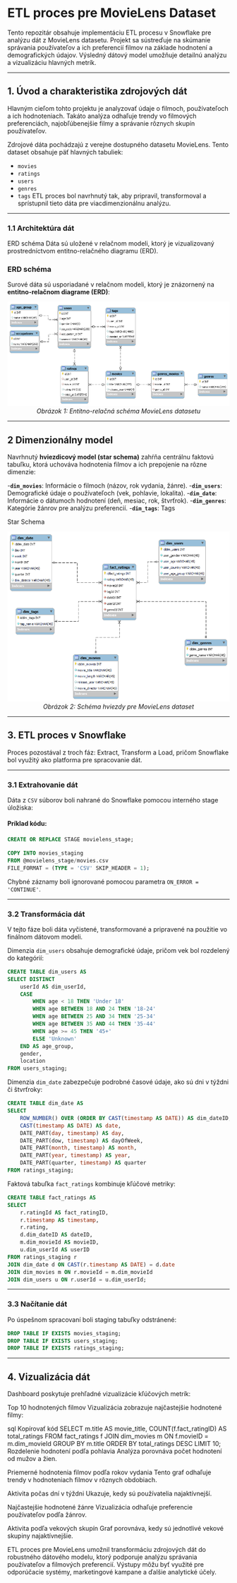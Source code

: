 # **ETL proces pre MovieLens Dataset**

Tento repozitár obsahuje implementáciu ETL procesu v Snowflake pre analýzu dát z MovieLens datasetu. Projekt sa sústreďuje na skúmanie správania používateľov a ich preferencií filmov na základe hodnotení a demografických údajov. Výsledný dátový model umožňuje detailnú analýzu a vizualizáciu hlavných metrík.

---
## **1. Úvod a charakteristika zdrojových dát**
Hlavným cieľom tohto projektu je analyzovať údaje o filmoch, používateľoch a ich hodnoteniach. Takáto analýza odhaľuje trendy vo filmových preferenciách, najobľúbenejšie filmy a správanie rôznych skupín používateľov.

Zdrojové dáta pochádzajú z verejne dostupného datasetu MovieLens. Tento dataset obsahuje päť hlavných tabuliek:
- `movies`
- `ratings`
- `users`
- `genres`
- `tags`
ETL proces bol navrhnutý tak, aby pripravil, transformoval a sprístupnil tieto dáta pre viacdimenzionálnu analýzu.

---
### **1.1 Architektúra dát**
ERD schéma
Dáta sú uložené v relačnom modeli, ktorý je vizualizovaný prostredníctvom entitno-relačného diagramu (ERD).

### **ERD schéma**
Surové dáta sú usporiadané v relačnom modeli, ktorý je znázornený na **entitno-relačnom diagrame (ERD)**:

<p align="center">
  <img src="https://github.com/martinrosik/MovieLens-ETL/blob/master/MovieLens_ERD.png" alt="ERD Schema">
  <br>
  <em>Obrázok 1: Entitno-relačná schéma MovieLens datasetu</em>
</p>

---
## **2 Dimenzionálny model**

Navrhnutý **hviezdicový model (star schema)** zahŕňa centrálnu faktovú tabuľku, ktorá uchováva hodnotenia filmov a ich prepojenie na rôzne dimenzie:

-**`dim_movies`**: Informácie o filmoch (názov, rok vydania, žánre).
-**`dim_users`**: Demografické údaje o používateľoch (vek, pohlavie, lokalita).
-**`dim_date`**: Informácie o dátumoch hodnotení (deň, mesiac, rok, štvrťrok).
-**`dim_genres`**: Kategórie žánrov pre analýzu preferencií.
-**`dim_tags`**: Tags

Star Schema
<p align="center">
  <img src="https://github.com/martinrosik/MovieLens-ETL/blob/master/MovieLens_star-scheme.png" alt="Star Schema">
  <br>
  <em>Obrázok 2: Schéma hviezdy pre MovieLens dataset</em>
</p>

---
## **3. ETL proces v Snowflake**
Proces pozostával z troch fáz: Extract, Transform a Load, pričom Snowflake bol využitý ako platforma pre spracovanie dát.

---
### **3.1 Extrahovanie dát**
Dáta z `CSV` súborov boli nahrané do Snowflake pomocou interného stage úložiska:

#### Príklad kódu:
```sql
CREATE OR REPLACE STAGE movielens_stage;
```

```sql
COPY INTO movies_staging
FROM @movielens_stage/movies.csv
FILE_FORMAT = (TYPE = 'CSV' SKIP_HEADER = 1);
```

Chybné záznamy boli ignorované pomocou parametra `ON_ERROR = 'CONTINUE'`.

---
### **3.2 Transformácia dát**
V tejto fáze boli dáta vyčistené, transformované a pripravené na použitie vo finálnom dátovom modeli.

Dimenzia `dim_users` obsahuje demografické údaje, pričom vek bol rozdelený do kategórií:

```sql
CREATE TABLE dim_users AS
SELECT DISTINCT
    userId AS dim_userId,
    CASE 
        WHEN age < 18 THEN 'Under 18'
        WHEN age BETWEEN 18 AND 24 THEN '18-24'
        WHEN age BETWEEN 25 AND 34 THEN '25-34'
        WHEN age BETWEEN 35 AND 44 THEN '35-44'
        WHEN age >= 45 THEN '45+'
        ELSE 'Unknown'
    END AS age_group,
    gender,
    location
FROM users_staging;
```
Dimenzia `dim_date` zabezpečuje podrobné časové údaje, ako sú dni v týždni či štvrťroky:

```sql
CREATE TABLE dim_date AS
SELECT
    ROW_NUMBER() OVER (ORDER BY CAST(timestamp AS DATE)) AS dim_dateID,
    CAST(timestamp AS DATE) AS date,
    DATE_PART(day, timestamp) AS day,
    DATE_PART(dow, timestamp) AS dayOfWeek,
    DATE_PART(month, timestamp) AS month,
    DATE_PART(year, timestamp) AS year,
    DATE_PART(quarter, timestamp) AS quarter
FROM ratings_staging;
```
Faktová tabuľka `fact_ratings` kombinuje kľúčové metriky:

```sql
CREATE TABLE fact_ratings AS
SELECT 
    r.ratingId AS fact_ratingID,
    r.timestamp AS timestamp,
    r.rating,
    d.dim_dateID AS dateID,
    m.dim_movieId AS movieID,
    u.dim_userId AS userID
FROM ratings_staging r
JOIN dim_date d ON CAST(r.timestamp AS DATE) = d.date
JOIN dim_movies m ON r.movieId = m.dim_movieId
JOIN dim_users u ON r.userId = u.dim_userId;
```

---
### **3.3 Načítanie dát**
Po úspešnom spracovaní boli staging tabuľky odstránené:

```sql
DROP TABLE IF EXISTS movies_staging;
DROP TABLE IF EXISTS users_staging;
DROP TABLE IF EXISTS ratings_staging;
```

---
## **4. Vizualizácia dát**
Dashboard poskytuje prehľadné vizualizácie kľúčových metrík:

Top 10 hodnotených filmov
Vizualizácia zobrazuje najčastejšie hodnotené filmy:

sql
Kopírovať kód
SELECT 
    m.title AS movie_title,
    COUNT(f.fact_ratingID) AS total_ratings
FROM fact_ratings f
JOIN dim_movies m ON f.movieID = m.dim_movieId
GROUP BY m.title
ORDER BY total_ratings DESC
LIMIT 10;
Rozdelenie hodnotení podľa pohlavia
Analýza porovnáva počet hodnotení od mužov a žien.

Priemerné hodnotenia filmov podľa rokov vydania
Tento graf odhaľuje trendy v hodnoteniach filmov v rôznych obdobiach.

Aktivita počas dní v týždni
Ukazuje, kedy sú používatelia najaktívnejší.

Najčastejšie hodnotené žánre
Vizualizácia odhaľuje preferencie používateľov podľa žánrov.

Aktivita podľa vekových skupín
Graf porovnáva, kedy sú jednotlivé vekové skupiny najaktívnejšie.

ETL proces pre MovieLens umožnil transformáciu zdrojových dát do robustného dátového modelu, ktorý podporuje analýzu správania používateľov a filmových preferencií. Výstupy môžu byť využité pre odporúčacie systémy, marketingové kampane a ďalšie analytické účely.

